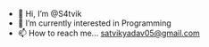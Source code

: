 - 👋 Hi, I’m @S4tvik
- 👀 I’m currently interested in Programming
- 📫 How to reach me... satvikyadav05@gmail.com

<!---
S4tvik/S4tvik is a ✨ special ✨ repository because its `README.md` (this file) appears on your GitHub profile.
You can click the Preview link to take a look at your changes.
--->
